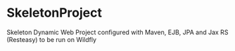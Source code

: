 # SkeletonProject
Skeleton Dynamic Web Project configured with Maven, EJB, JPA and Jax RS (Resteasy) to be run on Wildfly
